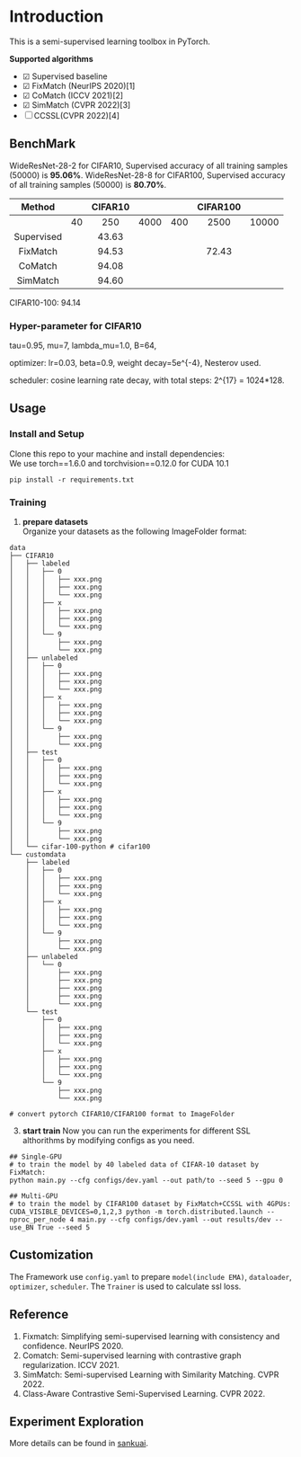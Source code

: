 # Introduction
This is a semi-supervised learning toolbox in PyTorch. 

**Supported algorithms**
- &#9745; Supervised baseline
- &#9745; FixMatch (NeurIPS 2020)[1]
- &#9745; CoMatch (ICCV 2021)[2]
- &#9745; SimMatch (CVPR 2022)[3]
- &#9744; CCSSL(CVPR 2022)[4]



## BenchMark

WideResNet-28-2 for CIFAR10, Supervised accuracy of all training samples (50000) is **95.06%**.
WideResNet-28-8 for CIFAR100, Supervised accuracy of all training samples (50000) is **80.70%**.

| Method |       |CIFAR10 |       |       |CIFAR100|      |
|:------:|:-----:|:------:|:-----:|:-----:|:------:|:----:|
|        |  40   |  250   | 4000  |  400  | 2500  | 10000 |
|Supervised|     | 43.63 |   |    |   |  |
|FixMatch|     | 94.53 |   |    | 72.43 |  |
|CoMatch |     | 94.08 |   |    |   |  |
|SimMatch|     | 94.60 |   |    |   |  |


CIFAR10-100: 94.14

### Hyper-parameter for CIFAR10

tau=0.95, mu=7, lambda_mu=1.0, B=64, 

optimizer: lr=0.03, beta=0.9, weight decay=5e^{-4}, Nesterov used.

scheduler: cosine learning rate decay, with total steps: 2^{17} = 1024*128.


## Usage
### Install and Setup
Clone this repo to your machine and install dependencies:  
We use torch==1.6.0 and torchvision==0.12.0 for CUDA 10.1  

```
pip install -r requirements.txt
```
### Training
1. **prepare datasets**  
Organize your datasets as the following ImageFolder format:

```
data
├── CIFAR10
│   ├── labeled
│   │   ├── 0
│   │   │   ├── xxx.png
│   │   │   ├── xxx.png
│   │   │   └── xxx.png
│   │   ├── x
│   │   │   ├── xxx.png
│   │   │   ├── xxx.png
│   │   │   └── xxx.png
│   │   └── 9
│   │       ├── xxx.png
│   │       └── xxx.png
│   ├── unlabeled
│   │   ├── 0
│   │   │   ├── xxx.png
│   │   │   ├── xxx.png
│   │   │   └── xxx.png
│   │   ├── x
│   │   │   ├── xxx.png
│   │   │   ├── xxx.png
│   │   │   └── xxx.png
│   │   └── 9
│   │       ├── xxx.png
│   │       └── xxx.png
│   ├── test
│   │   ├── 0
│   │   │   ├── xxx.png
│   │   │   ├── xxx.png
│   │   │   └── xxx.png
│   │   ├── x
│   │   │   ├── xxx.png
│   │   │   ├── xxx.png
│   │   │   └── xxx.png
│   │   └── 9
│   │       ├── xxx.png
│   │       └── xxx.png
│   └── cifar-100-python # cifar100
└── customdata
    ├── labeled
    │   ├── 0
    │   │   ├── xxx.png
    │   │   ├── xxx.png
    │   │   └── xxx.png
    │   ├── x
    │   │   ├── xxx.png
    │   │   ├── xxx.png
    │   │   └── xxx.png
    │   └── 9
    │       ├── xxx.png
    │       └── xxx.png
    ├── unlabeled
    │   └── 0
    │       ├── xxx.png
    │       ├── xxx.png
    │       ├── xxx.png
    │       ├── xxx.png
    │       └── xxx.png
    └── test
        ├── 0
        │   ├── xxx.png
        │   ├── xxx.png
        │   └── xxx.png
        ├── x
        │   ├── xxx.png
        │   ├── xxx.png
        │   └── xxx.png
        └── 9
            ├── xxx.png
            └── xxx.png
```

```
# convert pytorch CIFAR10/CIFAR100 format to ImageFolder
```


3. **start train**
Now you can run the experiments for different SSL althorithms by modifying configs as you need.  

```
## Single-GPU
# to train the model by 40 labeled data of CIFAR-10 dataset by FixMatch:
python main.py --cfg configs/dev.yaml --out path/to --seed 5 --gpu 0

## Multi-GPU
# to train the model by CIFAR100 dataset by FixMatch+CCSSL with 4GPUs:
CUDA_VISIBLE_DEVICES=0,1,2,3 python -m torch.distributed.launch --nproc_per_node 4 main.py --cfg configs/dev.yaml --out results/dev --use_BN True --seed 5
```


## Customization
The Framework use `config.yaml` to prepare `model(include EMA)`, `dataloader`, `optimizer`, `scheduler`. The `Trainer` is used to calculate ssl loss. 



## Reference

1. Fixmatch: Simplifying semi-supervised learning with consistency and confidence. NeurIPS 2020.
2. Comatch: Semi-supervised learning with contrastive graph regularization. ICCV 2021.
3. SimMatch: Semi-supervised Learning with Similarity Matching. CVPR 2022.
4. Class-Aware Contrastive Semi-Supervised Learning. CVPR 2022.



## Experiment Exploration

More details can be found in [sankuai](https://km.sankuai.com/page/1327603307).